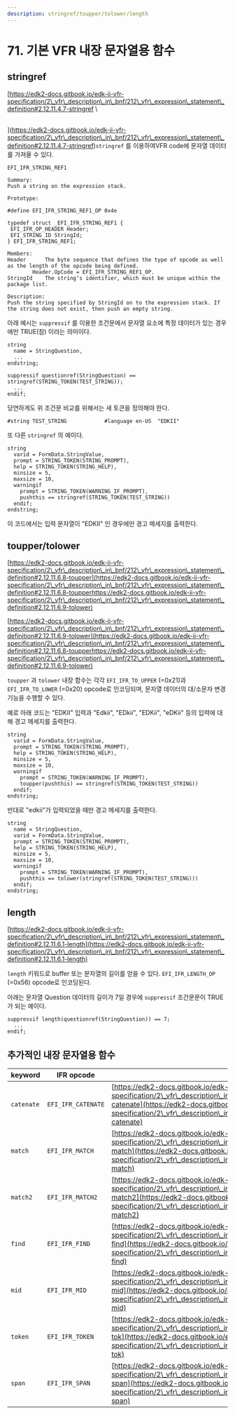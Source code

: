 ```yaml
---
description: stringref/toupper/tolower/length
---
```


# 71. 기본 VFR 내장 문자열용 함수

## stringref

[https://edk2-docs.gitbook.io/edk-ii-vfr-specification/2\_vfr\_description\_in\_bnf/212\_vfr\_expression\_statement\_definition#2.12.11.4.7-stringref\
\
](https://edk2-docs.gitbook.io/edk-ii-vfr-specification/2\_vfr\_description\_in\_bnf/212\_vfr\_expression\_statement\_definition#2.12.11.4.7-stringref)`stringref` 를 이용하여VFR code에 문자열 데이터를 가져올 수 있다.

```
EFI_IFR_STRING_REF1

Summary:
Push a string on the expression stack.

Prototype:

#define EFI_IFR_STRING_REF1_OP 0x4e

typedef struct _EFI_IFR_STRING_REF1 {
 EFI_IFR_OP_HEADER Header;
 EFI_STRING_ID StringId;
} EFI_IFR_STRING_REF1;

Members:
Header 		The byte sequence that defines the type of opcode as well as the length of the opcode being defined.
		Header.OpCode = EFI_IFR_STRING_REF1_OP.
StringId 	The string’s identifier, which must be unique within the package list.

Description:
Push the string specified by StringId on to the expression stack. If the string does not exist, then push an empty string.
```

아래 예시는 `suppressif` 를 이용한 조건문에서 문자열 요소에 특정 데이터가 있는 경우에만 TRUE(참) 이라는 의미이다.

```
string
  name = StringQuestion,
  ...
endstring;

suppressif questionref(StringQuestion) == stringref(STRING_TOKEN(TEST_STRING));
  ...
endif;
```

당연하게도 위 조건문 비교를 위해서는 새 토큰을 정의해야 한다.

```
#string TEST_STRING            #language en-US  "EDKII"
```

또 다른 `stringref` 의 예이다.

```
string
  varid = FormData.StringValue,
  prompt = STRING_TOKEN(STRING_PROMPT),
  help = STRING_TOKEN(STRING_HELP),
  minsize = 5,
  maxsize = 10,
  warningif
    prompt = STRING_TOKEN(WARNING_IF_PROMPT),
    pushthis == stringref(STRING_TOKEN(TEST_STRING))
  endif;
endstring;
```

이 코드에서는 입력 문자열이 "EDKII" 인 경우에만 경고 메세지를 출력한다.



## toupper/tolower

[https://edk2-docs.gitbook.io/edk-ii-vfr-specification/2\_vfr\_description\_in\_bnf/212\_vfr\_expression\_statement\_definition#2.12.11.6.8-toupper](https://edk2-docs.gitbook.io/edk-ii-vfr-specification/2\_vfr\_description\_in\_bnf/212\_vfr\_expression\_statement\_definition#2.12.11.6.8-toupperhttps://edk2-docs.gitbook.io/edk-ii-vfr-specification/2\_vfr\_description\_in\_bnf/212\_vfr\_expression\_statement\_definition#2.12.11.6.9-tolower)

[https://edk2-docs.gitbook.io/edk-ii-vfr-specification/2\_vfr\_description\_in\_bnf/212\_vfr\_expression\_statement\_definition#2.12.11.6.9-tolower](https://edk2-docs.gitbook.io/edk-ii-vfr-specification/2\_vfr\_description\_in\_bnf/212\_vfr\_expression\_statement\_definition#2.12.11.6.8-toupperhttps://edk2-docs.gitbook.io/edk-ii-vfr-specification/2\_vfr\_description\_in\_bnf/212\_vfr\_expression\_statement\_definition#2.12.11.6.9-tolower)

`toupper` 과 `tolower` 내장 함수는 각각 `EFI_IFR_TO_UPPER` (=0x21)과 `EFI_IFR_TO_LOWER` (=0x20) opcode로 인코딩되며, 문자열 데이터의 대/소문자 변경 기능을 수행할 수 있다.

예로 아래 코드는 "EDKII" 입력과 "Edkii", "EDkii", "EDKii", "eDKii" 등의 입력에 대해 경고 메세지를 출력한다.

```
string
  varid = FormData.StringValue,
  prompt = STRING_TOKEN(STRING_PROMPT),
  help = STRING_TOKEN(STRING_HELP),
  minsize = 5,
  maxsize = 10,
  warningif
    prompt = STRING_TOKEN(WARNING_IF_PROMPT),
    toupper(pushthis) == stringref(STRING_TOKEN(TEST_STRING))
  endif;
endstring;
```

반대로 "edkii"가 입력되었을 때만 경고 메세지를 출력한다.

```
string
  name = StringQuestion,
  varid = FormData.StringValue,
  prompt = STRING_TOKEN(STRING_PROMPT),
  help = STRING_TOKEN(STRING_HELP),
  minsize = 5,
  maxsize = 10,
  warningif
    prompt = STRING_TOKEN(WARNING_IF_PROMPT),
    pushthis == tolower(stringref(STRING_TOKEN(TEST_STRING)))
  endif;
endstring;
```



length[](https://edk2-docs.gitbook.io/edk-ii-vfr-specification/2\_vfr\_description\_in\_bnf/212\_vfr\_expression\_statement\_definition#2.12.11.6.8-toupperhttps://edk2-docs.gitbook.io/edk-ii-vfr-specification/2\_vfr\_description\_in\_bnf/212\_vfr\_expression\_statement\_definition#2.12.11.6.9-tolower)
-------------------------------------------------------------------------------------------------------------------------------------------------------------------------------------------------------------------------------------------------------------------------------------------------------

[https://edk2-docs.gitbook.io/edk-ii-vfr-specification/2\_vfr\_description\_in\_bnf/212\_vfr\_expression\_statement\_definition#2.12.11.6.1-length](https://edk2-docs.gitbook.io/edk-ii-vfr-specification/2\_vfr\_description\_in\_bnf/212\_vfr\_expression\_statement\_definition#2.12.11.6.1-length)

`length` 키워드로 buffer 또는 문자열의 길이를 얻을 수 있다. `EFI_IFR_LENGTH_OP` (=0x56) opcode로 인코딩된다.

아래는 문자열 Question 데이터의 길이가 7일 경우에 `suppressif` 조건문문이 TRUE가 되는 예이다.

```
suppressif length(questionref(StringQuestion)) == 7;
  ...
endif;
```



## 추가적인 내장 문자열용 함수

| keyword    | IFR opcode         | link                                                                                                                                                                                                                                                                                                   |
| ---------- | ------------------ | ------------------------------------------------------------------------------------------------------------------------------------------------------------------------------------------------------------------------------------------------------------------------------------------------------ |
| `catenate` | `EFI_IFR_CATENATE` | [https://edk2-docs.gitbook.io/edk-ii-vfr-specification/2\_vfr\_description\_in\_bnf/212\_vfr\_expression\_statement\_definition#2.12.11.1-catenate](https://edk2-docs.gitbook.io/edk-ii-vfr-specification/2\_vfr\_description\_in\_bnf/212\_vfr\_expression\_statement\_definition#2.12.11.1-catenate) |
| `match`    | `EFI_IFR_MATCH`    | [https://edk2-docs.gitbook.io/edk-ii-vfr-specification/2\_vfr\_description\_in\_bnf/212\_vfr\_expression\_statement\_definition#2.12.11.2-match](https://edk2-docs.gitbook.io/edk-ii-vfr-specification/2\_vfr\_description\_in\_bnf/212\_vfr\_expression\_statement\_definition#2.12.11.2-match)       |
| `match2`   | `EFI_IFR_MATCH2`   | [https://edk2-docs.gitbook.io/edk-ii-vfr-specification/2\_vfr\_description\_in\_bnf/212\_vfr\_expression\_statement\_definition#2.12.11.9-match2](https://edk2-docs.gitbook.io/edk-ii-vfr-specification/2\_vfr\_description\_in\_bnf/212\_vfr\_expression\_statement\_definition#2.12.11.9-match2)     |
| `find`     | `EFI_IFR_FIND`     | [https://edk2-docs.gitbook.io/edk-ii-vfr-specification/2\_vfr\_description\_in\_bnf/212\_vfr\_expression\_statement\_definition#2.12.11.7.2-find](https://edk2-docs.gitbook.io/edk-ii-vfr-specification/2\_vfr\_description\_in\_bnf/212\_vfr\_expression\_statement\_definition#2.12.11.7.2-find)     |
| `mid`      | `EFI_IFR_MID`      | [https://edk2-docs.gitbook.io/edk-ii-vfr-specification/2\_vfr\_description\_in\_bnf/212\_vfr\_expression\_statement\_definition#2.12.11.7.3-mid](https://edk2-docs.gitbook.io/edk-ii-vfr-specification/2\_vfr\_description\_in\_bnf/212\_vfr\_expression\_statement\_definition#2.12.11.7.3-mid)       |
| `token`    | `EFI_IFR_TOKEN`    | [https://edk2-docs.gitbook.io/edk-ii-vfr-specification/2\_vfr\_description\_in\_bnf/212\_vfr\_expression\_statement\_definition#2.12.11.7.4-tok](https://edk2-docs.gitbook.io/edk-ii-vfr-specification/2\_vfr\_description\_in\_bnf/212\_vfr\_expression\_statement\_definition#2.12.11.7.4-tok)       |
| `span`     | `EFI_IFR_SPAN`     | [https://edk2-docs.gitbook.io/edk-ii-vfr-specification/2\_vfr\_description\_in\_bnf/212\_vfr\_expression\_statement\_definition#2.12.11.7.5-span](https://edk2-docs.gitbook.io/edk-ii-vfr-specification/2\_vfr\_description\_in\_bnf/212\_vfr\_expression\_statement\_definition#2.12.11.7.5-span)     |
